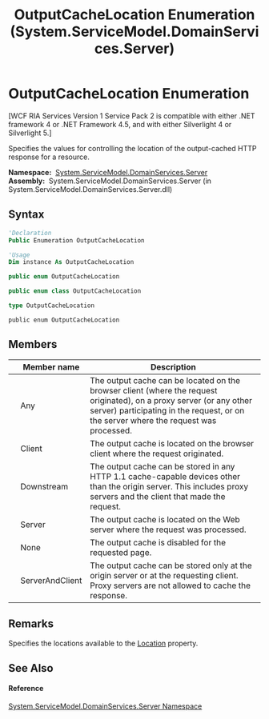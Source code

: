 ﻿---
title: OutputCacheLocation Enumeration (System.ServiceModel.DomainServices.Server)
TOCTitle: OutputCacheLocation Enumeration
ms:assetid: T:System.ServiceModel.DomainServices.Server.OutputCacheLocation
ms:mtpsurl: https://msdn.microsoft.com/en-us/library/system.servicemodel.domainservices.server.outputcachelocation(v=VS.91)
ms:contentKeyID: 28754765
ms.date: 01/27/2012
mtps_version: v=VS.91
f1_keywords:
- System.ServiceModel.DomainServices.Server.OutputCacheLocation.Downstream
- System.ServiceModel.DomainServices.Server.OutputCacheLocation.Server
- System.ServiceModel.DomainServices.Server.OutputCacheLocation
- System.ServiceModel.DomainServices.Server.OutputCacheLocation.Client
- System.ServiceModel.DomainServices.Server.OutputCacheLocation.None
- System.ServiceModel.DomainServices.Server.OutputCacheLocation.Any
- System.ServiceModel.DomainServices.Server.OutputCacheLocation.ServerAndClient
dev_langs:
- CSharp
- JScript
- VB
- FSharp
- c++
api_location:
- System.ServiceModel.DomainServices.Server.dll
api_name:
- System.ServiceModel.DomainServices.Server.OutputCacheLocation
- System.ServiceModel.DomainServices.Server.OutputCacheLocation.Any
- System.ServiceModel.DomainServices.Server.OutputCacheLocation.Server
- System.ServiceModel.DomainServices.Server.OutputCacheLocation.None
- System.ServiceModel.DomainServices.Server.OutputCacheLocation.Client
- System.ServiceModel.DomainServices.Server.OutputCacheLocation.Downstream
- System.ServiceModel.DomainServices.Server.OutputCacheLocation.ServerAndClient
api_type:
- Managed
topic_type:
- apiref
- kbSyntax
product_family_name: VS
ROBOTS: INDEX,FOLLOW
---

# OutputCacheLocation Enumeration

\[WCF RIA Services Version 1 Service Pack 2 is compatible with either .NET framework 4 or .NET Framework 4.5, and with either Silverlight 4 or Silverlight 5.\]

Specifies the values for controlling the location of the output-cached HTTP response for a resource.

**Namespace:**  [System.ServiceModel.DomainServices.Server](ff423220\(v=vs.91\).md)  
**Assembly:**  System.ServiceModel.DomainServices.Server (in System.ServiceModel.DomainServices.Server.dll)

## Syntax

``` vb
'Declaration
Public Enumeration OutputCacheLocation
```

``` vb
'Usage
Dim instance As OutputCacheLocation
```

``` csharp
public enum OutputCacheLocation
```

``` c++
public enum class OutputCacheLocation
```

``` fsharp
type OutputCacheLocation
```

``` jscript
public enum OutputCacheLocation
```

## Members

<table>
<thead>
<tr class="header">
<th></th>
<th>Member name</th>
<th>Description</th>
</tr>
</thead>
<tbody>
<tr class="odd">
<td></td>
<td>Any</td>
<td>The output cache can be located on the browser client (where the request originated), on a proxy server (or any other server) participating in the request, or on the server where the request was processed.</td>
</tr>
<tr class="even">
<td></td>
<td>Client</td>
<td>The output cache is located on the browser client where the request originated.</td>
</tr>
<tr class="odd">
<td></td>
<td>Downstream</td>
<td>The output cache can be stored in any HTTP 1.1 cache-capable devices other than the origin server. This includes proxy servers and the client that made the request.</td>
</tr>
<tr class="even">
<td></td>
<td>Server</td>
<td>The output cache is located on the Web server where the request was processed.</td>
</tr>
<tr class="odd">
<td></td>
<td>None</td>
<td>The output cache is disabled for the requested page.</td>
</tr>
<tr class="even">
<td></td>
<td>ServerAndClient</td>
<td>The output cache can be stored only at the origin server or at the requesting client. Proxy servers are not allowed to cache the response.</td>
</tr>
</tbody>
</table>

## Remarks

Specifies the locations available to the [Location](ff423284\(v=vs.91\).md) property.

## See Also

#### Reference

[System.ServiceModel.DomainServices.Server Namespace](ff423220\(v=vs.91\).md)

